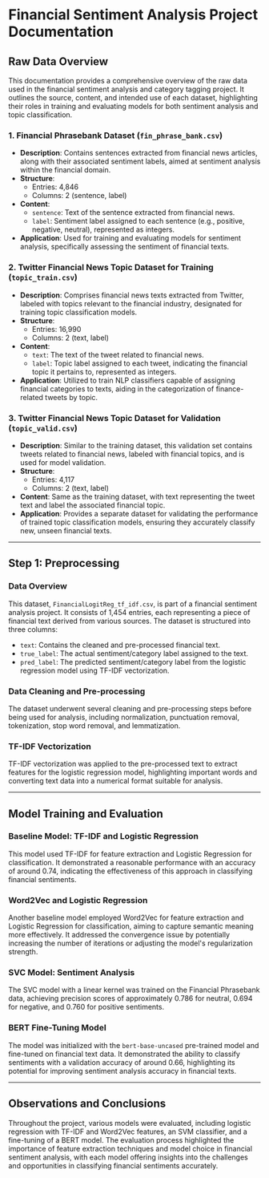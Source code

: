 # Financial Sentiment Analysis Project Documentation

## Raw Data Overview

This documentation provides a comprehensive overview of the raw data used in the financial sentiment analysis and category tagging project. It outlines the source, content, and intended use of each dataset, highlighting their roles in training and evaluating models for both sentiment analysis and topic classification.

### 1. Financial Phrasebank Dataset (`fin_phrase_bank.csv`)

- **Description**: Contains sentences extracted from financial news articles, along with their associated sentiment labels, aimed at sentiment analysis within the financial domain.
- **Structure**:
  - Entries: 4,846
  - Columns: 2 (sentence, label)
- **Content**:
  - `sentence`: Text of the sentence extracted from financial news.
  - `label`: Sentiment label assigned to each sentence (e.g., positive, negative, neutral), represented as integers.
- **Application**: Used for training and evaluating models for sentiment analysis, specifically assessing the sentiment of financial texts.

### 2. Twitter Financial News Topic Dataset for Training (`topic_train.csv`)

- **Description**: Comprises financial news texts extracted from Twitter, labeled with topics relevant to the financial industry, designated for training topic classification models.
- **Structure**:
  - Entries: 16,990
  - Columns: 2 (text, label)
- **Content**:
  - `text`: The text of the tweet related to financial news.
  - `label`: Topic label assigned to each tweet, indicating the financial topic it pertains to, represented as integers.
- **Application**: Utilized to train NLP classifiers capable of assigning financial categories to texts, aiding in the categorization of finance-related tweets by topic.

### 3. Twitter Financial News Topic Dataset for Validation (`topic_valid.csv`)

- **Description**: Similar to the training dataset, this validation set contains tweets related to financial news, labeled with financial topics, and is used for model validation.
- **Structure**:
  - Entries: 4,117
  - Columns: 2 (text, label)
- **Content**: Same as the training dataset, with text representing the tweet text and label the associated financial topic.
- **Application**: Provides a separate dataset for validating the performance of trained topic classification models, ensuring they accurately classify new, unseen financial texts.

---

## Step 1: Preprocessing

### Data Overview

This dataset, `FinancialLogitReg_tf_idf.csv`, is part of a financial sentiment analysis project. It consists of 1,454 entries, each representing a piece of financial text derived from various sources. The dataset is structured into three columns:

- `text`: Contains the cleaned and pre-processed financial text.
- `true_label`: The actual sentiment/category label assigned to the text.
- `pred_label`: The predicted sentiment/category label from the logistic regression model using TF-IDF vectorization.

### Data Cleaning and Pre-processing

The dataset underwent several cleaning and pre-processing steps before being used for analysis, including normalization, punctuation removal, tokenization, stop word removal, and lemmatization.

### TF-IDF Vectorization

TF-IDF vectorization was applied to the pre-processed text to extract features for the logistic regression model, highlighting important words and converting text data into a numerical format suitable for analysis.

---

## Model Training and Evaluation

### Baseline Model: TF-IDF and Logistic Regression

This model used TF-IDF for feature extraction and Logistic Regression for classification. It demonstrated a reasonable performance with an accuracy of around 0.74, indicating the effectiveness of this approach in classifying financial sentiments.

### Word2Vec and Logistic Regression

Another baseline model employed Word2Vec for feature extraction and Logistic Regression for classification, aiming to capture semantic meaning more effectively. It addressed the convergence issue by potentially increasing the number of iterations or adjusting the model's regularization strength.

### SVC Model: Sentiment Analysis

The SVC model with a linear kernel was trained on the Financial Phrasebank data, achieving precision scores of approximately 0.786 for neutral, 0.694 for negative, and 0.760 for positive sentiments.

### BERT Fine-Tuning Model

The model was initialized with the `bert-base-uncased` pre-trained model and fine-tuned on financial text data. It demonstrated the ability to classify sentiments with a validation accuracy of around 0.66, highlighting its potential for improving sentiment analysis accuracy in financial texts.

---

## Observations and Conclusions

Throughout the project, various models were evaluated, including logistic regression with TF-IDF and Word2Vec features, an SVM classifier, and a fine-tuning of a BERT model. The evaluation process highlighted the importance of feature extraction techniques and model choice in financial sentiment analysis, with each model offering insights into the challenges and opportunities in classifying financial sentiments accurately.

